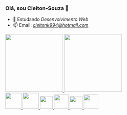 ### Olá, sou Cleiton-Souza 👋

- 🌱 Estudando *Desenvolvimento Web* 
- 📫 Email: *cleitonk994@hotmail.com*

<div>
  <a href="https://github.com/Cleiton-a-s">
  <img height="180em" src="https://github-readme-stats.vercel.app/api?username=Cleiton-a-s&show_icons=true&theme=dracula&include_all_commits=true&count_private=true"/>
  <img height="180em" src="https://github-readme-stats.vercel.app/api/top-langs/?username=Cleiton-a-s&layout=compact&langs_count=7&theme=dracula"/>
</div>

<div>
  <img src="https://cdn.jsdelivr.net/gh/devicons/devicon/icons/css3/css3-original-wordmark.svg" width="50px" />
  <img src="https://cdn.jsdelivr.net/gh/devicons/devicon/icons/html5/html5-original-wordmark.svg" width="50px" />
  <img src="https://cdn.jsdelivr.net/gh/devicons/devicon/icons/javascript/javascript-original.svg" width="40px" />
  <img src="https://cdn.jsdelivr.net/gh/devicons/devicon/icons/python/python-original.svg" width="45px" />
  <img src="https://cdn.jsdelivr.net/gh/devicons/devicon/icons/django/django-plain.svg" width="40px" />
  <img src="https://cdn.jsdelivr.net/gh/devicons/devicon/icons/postgresql/postgresql-original-wordmark.svg" width=45px" />
                                                                                                                       
                                                                                                                       
<div/>          
          

          
          
          
          
